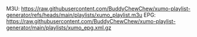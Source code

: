 M3U: https://raw.githubusercontent.com/BuddyChewChew/xumo-playlist-generator/refs/heads/main/playlists/xumo_playlist.m3u
EPG: https://raw.githubusercontent.com/BuddyChewChew/xumo-playlist-generator/main/playlists/xumo_epg.xml.gz

